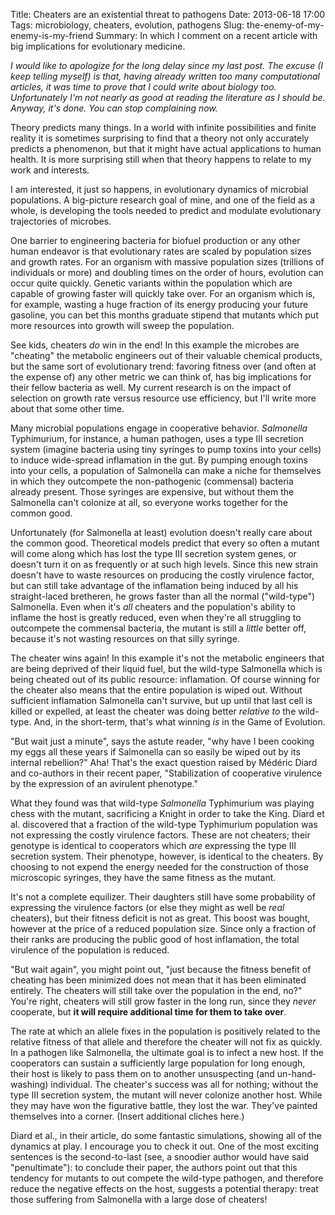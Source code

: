 Title: Cheaters are an existential threat to pathogens
Date: 2013-06-18 17:00
Tags: microbiology, cheaters, evolution, pathogens
Slug: the-enemy-of-my-enemy-is-my-friend
Summary: In which I comment on a recent article with big implications
         for evolutionary medicine.

_I would like to apologize for the long delay since my last post.  The excuse
(I keep telling myself) is that, having already written too many computational
articles, it was time to prove that I could write about biology too.
Unfortunately I'm not nearly as good at reading the literature as I should be.
Anyway, it's done.  You can stop complaining now._


<!--
Is this paragraph necessary?
-->
Theory predicts many things.  In a world with infinite possibilities and finite
reality it is sometimes surprising to find that a theory not only accurately
predicts a phenomenon, but that it might have actual applications to human
health.  It is more surprising still when that theory happens to relate to my
work and interests.

I am interested, it just so happens, in evolutionary dynamics of microbial
populations.  A big-picture research goal of mine, and one of the field as a
whole, is developing the tools needed to predict and modulate evolutionary
trajectories of microbes.

One barrier to engineering bacteria for biofuel production or any other human
endeavor is that evolutionary rates are scaled by population sizes and growth
rates.  For an organism with massive population sizes (trillions of individuals
or more) and doubling times on the order of hours, evolution can occur quite
quickly.  Genetic variants within the population which are capable of growing
faster will quickly take over.  For an organism which is, for example, wasting
a huge fraction of its energy producing your future gasoline, you can bet this
months graduate stipend that mutants which put more resources into growth will
sweep the population.

See kids, cheaters _do_ win in the end!   In this example the microbes are
"cheating" the metabolic engineers out of their valuable chemical products, but
the same sort of evolutionary trend: favoring fitness over (and often at the
expense of) any other metric we can think of, has big implications for their
fellow bacteria as well.  My current research is on the impact of selection
on growth rate versus resource use efficiency, but I'll write more about that
some other time.

Many microbial populations engage in cooperative behavior. _Salmonella_
Typhimurium, for instance, a human pathogen, uses a type III secretion system
(imagine bacteria using tiny syringes to pump toxins into your cells) to
induce wide-spread inflamation in the gut.  By pumping enough toxins into your
cells, a population of Salmonella can make a niche for themselves in which
they outcompete the non-pathogenic (commensal) bacteria already present.  Those
syringes are expensive, but without them the Salmonella can't colonize at all,
so everyone works together for the common good.

Unfortunately (for Salmonella at least) evolution doesn't really care about
the common good.  Theoretical models predict that every so often a mutant will
come along which has lost the type III secretion system genes, or doesn't turn
it on as frequently or at such high levels.  Since this new strain doesn't have
to waste resources on producing the costly virulence factor, but can still take
advantage of the inflamation being induced by all his straight-laced bretheren,
he grows faster than all the normal ("wild-type") Salmonella.  Even when it's
_all_ cheaters and the population's ability to inflame the host is greatly
reduced, even when they're all struggling to outcompete the commensal bacteria,
the mutant is still a _little_ better off, because it's not wasting resources
on that silly syringe.

The cheater wins again!  In this example it's not the metabolic engineers
that are being deprived of their liquid fuel, but the wild-type Salmonella
which is being cheated out of its public resource: inflamation.  Of course
winning for the cheater also means that the entire population is wiped out.
Without sufficient inflamation Salmonella can't survive, but up until that last
cell is killed or expelled, at least the cheater was doing better _relative to_
the wild-type.  And, in the short-term, that's what winning _is_ in the Game of
Evolution.

"But wait just a minute", says the astute reader, "why have I been cooking my
eggs all these years if Salmonella can so easily be wiped out by its internal
rebellion?"  Aha!  That's the exact question raised by Médéric Diard and
co-authors in their recent paper, "Stabilization of cooperative virulence by
the expression of an avirulent phenotype."

What they found was that wild-type _Salmonella_ Typhimurium was playing chess
with the mutant, sacrificing a Knight in order to take the King.  Diard et al.
discovered that a fraction of the wild-type Typhimurium population was not
expressing the costly virulence factors.  These are not cheaters; their
genotype is identical to cooperators which _are_ expressing the type III
secretion system.  Their phenotype, however, is identical to the cheaters.  By
choosing to not expend the energy needed for the construction of those  microscopic
syringes, they have the same fitness as the mutant.

It's not a complete equilizer.  Their daughters still have some probability of
expressing the virulence factors (or else they might as well be _real_
cheaters), but their fitness deficit is not as great.  This boost was bought,
however at the price of a reduced population size.  Since only a fraction of
their ranks are producing the public good of host inflamation, the total
virulence of the population is reduced.

"But wait again", you might point out, "just because the fitness benefit of
cheating has been minimized does not mean that it has been eliminated entirely.
The cheaters will still take over the population in the end, no?"  You're
right, cheaters will still grow faster in the long run, since they _never_
cooperate, but **it will require additional time for them to take over**.

The rate at which an allele fixes in the population is positively related to
the relative fitness of that allele and therefore the cheater will not fix as
quickly.  In a pathogen like Salmonella, the ultimate goal is to infect a new
host.  If the cooperators can sustain a sufficiently large population for long
enough, their host is likely to pass them on to another unsuspecting (and
un-hand-washing) individual.  The cheater's success was all for nothing;
without the type III secretion system, the mutant will never colonize another
host.  While they may have won the figurative battle, they lost the war.
They've painted themselves into a corner.  (Insert additional cliches here.)

Diard et al., in their article, do some fantastic simulations, showing all of
the dynamics at play.  I encourage you to check it out.  One of the most
exciting sentences is the second-to-last (see, a snoodier author would have
said "penultimate"): to conclude their paper, the authors point out that this
tendency for mutants to out compete the wild-type pathogen, and therefore
reduce the negative effects on the host, suggests a potential therapy: treat
those suffering from Salmonella with a large dose of cheaters!
